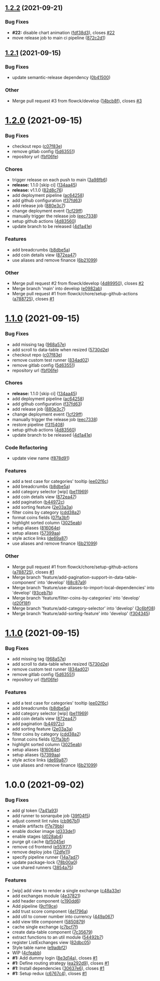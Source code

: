 ## [1.2.2](https://github.com/flowck/coingecko-dashboard-copycat-react/compare/v1.2.1...v1.2.2) (2021-09-21)


### Bug Fixes

* **#22:** disable chart animation ([fdf38d3](https://github.com/flowck/coingecko-dashboard-copycat-react/commit/fdf38d367117cc9419f7cd1b712aa624c43e55d3)), closes [#22](https://github.com/flowck/coingecko-dashboard-copycat-react/issues/22)
* move release job to main ci pipeline ([872c2d1](https://github.com/flowck/coingecko-dashboard-copycat-react/commit/872c2d14b3c6e7cae9bfc43c0af173d5e2517301))

## [1.2.1](https://github.com/flowck/coingecko-dashboard-copycat-react/compare/v1.2.0...v1.2.1) (2021-09-15)

### Bug Fixes

- update semantic-release dependency ([0b41500](https://github.com/flowck/coingecko-dashboard-copycat-react/commit/0b41500d65cd558cdf964bcf9eff3406d07af777))

### Other

- Merge pull request #3 from flowck/develop ([14bcb8f](https://github.com/flowck/coingecko-dashboard-copycat-react/commit/14bcb8f16a5c591f648b9c2c32a9b0b7b277eaf1)), closes [#3](https://github.com/flowck/coingecko-dashboard-copycat-react/issues/3)

# [1.2.0](https://github.com/flowck/coingecko-dashboard-copycat-react/compare/v1.1.0...v1.2.0) (2021-09-15)

### Bug Fixes

- checkout repo ([c07f83e](https://github.com/flowck/coingecko-dashboard-copycat-react/commit/c07f83edc2426ea49fe24f452340812b8059ab2c))
- remove gitlab config ([5d63551](https://github.com/flowck/coingecko-dashboard-copycat-react/commit/5d6355178f755f15deee671ece174cca64b166a9))
- repository url ([fbf06fe](https://github.com/flowck/coingecko-dashboard-copycat-react/commit/fbf06fecf40db7730da676e840ef030350811a9e))

### Chores

- trigger release on each push to main ([3a98fb6](https://github.com/flowck/coingecko-dashboard-copycat-react/commit/3a98fb68ae14a8bf2012491fead22b105adea78e))
- **release:** 1.1.0 [skip ci] ([134aa45](https://github.com/flowck/coingecko-dashboard-copycat-react/commit/134aa458bf1f0cfe395dc8720371fe748b996663))
- **release:** v1.1.0 ([82d8c76](https://github.com/flowck/coingecko-dashboard-copycat-react/commit/82d8c76923d38ca598c94152017776f9ce7fa5db))
- add deployment pipeline ([ac64258](https://github.com/flowck/coingecko-dashboard-copycat-react/commit/ac642586e803ce5e6bf7577ab8297c8cc63d71b3))
- add github configuration ([f37fd63](https://github.com/flowck/coingecko-dashboard-copycat-react/commit/f37fd63a42e4c6f20a12d3a63d44b8d819624b49))
- add release job ([880e3c7](https://github.com/flowck/coingecko-dashboard-copycat-react/commit/880e3c7a32d89c68abafd5a2be4eb2e2a42d67ce))
- change deployment event ([1cf29ff](https://github.com/flowck/coingecko-dashboard-copycat-react/commit/1cf29ffa3b3f2f55cd26c1a42237c75e0bdcd2e4))
- manually trigger the release job ([eec7338](https://github.com/flowck/coingecko-dashboard-copycat-react/commit/eec73380baa433cfa5d84e64df258823a7b46390))
- setup github actions ([4d83560](https://github.com/flowck/coingecko-dashboard-copycat-react/commit/4d83560111a3c85dab8c65dd3532c26ad992808d))
- update branch to be released ([4d1a41e](https://github.com/flowck/coingecko-dashboard-copycat-react/commit/4d1a41e2825d5dd355822a5ced249636bb2d5bdb))

### Features

- add breadcrumbs ([b8dbe5a](https://github.com/flowck/coingecko-dashboard-copycat-react/commit/b8dbe5a3e4151c17b95e499360479b786d560847))
- add coin details view ([872ea47](https://github.com/flowck/coingecko-dashboard-copycat-react/commit/872ea47f85dac2fb12bacbea4ed090255d926625))
- use aliases and remove finance ([6b21099](https://github.com/flowck/coingecko-dashboard-copycat-react/commit/6b21099966f28cef6d1f91d5d7a40e573455be18))

### Other

- Merge pull request #2 from flowck/develop ([4d89950](https://github.com/flowck/coingecko-dashboard-copycat-react/commit/4d89950eb23140d3f04de20efe2980ffcf53ce32)), closes [#2](https://github.com/flowck/coingecko-dashboard-copycat-react/issues/2)
- Merge branch 'main' into develop ([e0982ab](https://github.com/flowck/coingecko-dashboard-copycat-react/commit/e0982abeb6cde88efa4f6f19e182270bf8bc5f5d))
- Merge pull request #1 from flowck/chore/setup-github-actions ([a788725](https://github.com/flowck/coingecko-dashboard-copycat-react/commit/a7887255c7249c747830d219ecc086ec2b7bf6ad)), closes [#1](https://github.com/flowck/coingecko-dashboard-copycat-react/issues/1)

# [1.1.0](https://github.com/flowck/coingecko-dashboard-copycat-react/compare/v1.0.0...v1.1.0) (2021-09-15)

### Bug Fixes

- add missing tag ([968a57e](https://github.com/flowck/coingecko-dashboard-copycat-react/commit/968a57e67b956cb5d27fb8d0ceb8d1ae3711e0a7))
- add scroll to data-table when resized ([5730d2e](https://github.com/flowck/coingecko-dashboard-copycat-react/commit/5730d2ece6e538aca10201aaf1f067eab75d653b))
- checkout repo ([c07f83e](https://github.com/flowck/coingecko-dashboard-copycat-react/commit/c07f83edc2426ea49fe24f452340812b8059ab2c))
- remove custom test runner ([834ad02](https://github.com/flowck/coingecko-dashboard-copycat-react/commit/834ad02d80f1631a1480689b05d7293f0a785b42))
- remove gitlab config ([5d63551](https://github.com/flowck/coingecko-dashboard-copycat-react/commit/5d6355178f755f15deee671ece174cca64b166a9))
- repository url ([fbf06fe](https://github.com/flowck/coingecko-dashboard-copycat-react/commit/fbf06fecf40db7730da676e840ef030350811a9e))

### Chores

- **release:** 1.1.0 [skip ci] ([134aa45](https://github.com/flowck/coingecko-dashboard-copycat-react/commit/134aa458bf1f0cfe395dc8720371fe748b996663))
- add deployment pipeline ([ac64258](https://github.com/flowck/coingecko-dashboard-copycat-react/commit/ac642586e803ce5e6bf7577ab8297c8cc63d71b3))
- add github configuration ([f37fd63](https://github.com/flowck/coingecko-dashboard-copycat-react/commit/f37fd63a42e4c6f20a12d3a63d44b8d819624b49))
- add release job ([880e3c7](https://github.com/flowck/coingecko-dashboard-copycat-react/commit/880e3c7a32d89c68abafd5a2be4eb2e2a42d67ce))
- change deployment event ([1cf29ff](https://github.com/flowck/coingecko-dashboard-copycat-react/commit/1cf29ffa3b3f2f55cd26c1a42237c75e0bdcd2e4))
- manually trigger the release job ([eec7338](https://github.com/flowck/coingecko-dashboard-copycat-react/commit/eec73380baa433cfa5d84e64df258823a7b46390))
- restore pipeline ([f315408](https://github.com/flowck/coingecko-dashboard-copycat-react/commit/f3154085bf5e359fe26bb4140e09dd1b01ab7df1))
- setup github actions ([4d83560](https://github.com/flowck/coingecko-dashboard-copycat-react/commit/4d83560111a3c85dab8c65dd3532c26ad992808d))
- update branch to be released ([4d1a41e](https://github.com/flowck/coingecko-dashboard-copycat-react/commit/4d1a41e2825d5dd355822a5ced249636bb2d5bdb))

### Code Refactoring

- update view name ([f878d91](https://github.com/flowck/coingecko-dashboard-copycat-react/commit/f878d9122331087b4be1a9faeccf6a0158604904))

### Features

- add a test case for categories' tooltip ([ee02f6c](https://github.com/flowck/coingecko-dashboard-copycat-react/commit/ee02f6c44d1e21a71166d9aa04aa6cf3cac5df08))
- add breadcrumbs ([b8dbe5a](https://github.com/flowck/coingecko-dashboard-copycat-react/commit/b8dbe5a3e4151c17b95e499360479b786d560847))
- add category selector [wip] ([be11969](https://github.com/flowck/coingecko-dashboard-copycat-react/commit/be11969c1b57227c0af7fb721ea1faf6267ffb9f))
- add coin details view ([872ea47](https://github.com/flowck/coingecko-dashboard-copycat-react/commit/872ea47f85dac2fb12bacbea4ed090255d926625))
- add pagination ([b44972c](https://github.com/flowck/coingecko-dashboard-copycat-react/commit/b44972ca0e5e821b5086c7a8e160234737cfd508))
- add sorting feature ([2e03a3a](https://github.com/flowck/coingecko-dashboard-copycat-react/commit/2e03a3aa8994bb4dfbb843149e2b504d36052a9e))
- filter coins by category ([cdd38a2](https://github.com/flowck/coingecko-dashboard-copycat-react/commit/cdd38a2bed86f98ff0a38235c284b14a747a13c3))
- format coins fields ([07fa3bf](https://github.com/flowck/coingecko-dashboard-copycat-react/commit/07fa3bfde399fb3c2fb52993cadd24a87b537848))
- highlight sorted column ([3025eab](https://github.com/flowck/coingecko-dashboard-copycat-react/commit/3025eabb029c805221ada5f25f6e8956db7a0611))
- setup aliases ([816064e](https://github.com/flowck/coingecko-dashboard-copycat-react/commit/816064e0dfa8395c879f678d6fc0db4083a1c1db))
- setup aliases ([57399aa](https://github.com/flowck/coingecko-dashboard-copycat-react/commit/57399aac60bd500f8ae0a9f688904ee193a047ab))
- style actice links ([de69a87](https://github.com/flowck/coingecko-dashboard-copycat-react/commit/de69a87bc1f0b24551637e2109b0c492da90bc21))
- use aliases and remove finance ([6b21099](https://github.com/flowck/coingecko-dashboard-copycat-react/commit/6b21099966f28cef6d1f91d5d7a40e573455be18))

### Other

- Merge pull request #1 from flowck/chore/setup-github-actions ([a788725](https://github.com/flowck/coingecko-dashboard-copycat-react/commit/a7887255c7249c747830d219ecc086ec2b7bf6ad)), closes [#1](https://github.com/flowck/coingecko-dashboard-copycat-react/issues/1)
- Merge branch 'feature/add-pagination-support-in-data-table-component' into 'develop' ([68c87a9](https://github.com/flowck/coingecko-dashboard-copycat-react/commit/68c87a927a4245db22f24d7eedc1356877bd3749))
- Merge branch 'feature/use-aliases-to-import-local-dependencies' into 'develop' ([93ceb7b](https://github.com/flowck/coingecko-dashboard-copycat-react/commit/93ceb7b2e943e12a8375f71da699e2257fd09948))
- Merge branch 'feature/filter-coins-by-categories' into 'develop' ([d20f18f](https://github.com/flowck/coingecko-dashboard-copycat-react/commit/d20f18f4b561525e781a7425782cec26cc84d60b))
- Merge branch 'feature/add-category-selector' into 'develop' ([3c6bf08](https://github.com/flowck/coingecko-dashboard-copycat-react/commit/3c6bf08a063b1460cdfa4826815b1c75ed5ede26))
- Merge branch 'feature/add-sorting-feature' into 'develop' ([f304345](https://github.com/flowck/coingecko-dashboard-copycat-react/commit/f3043457c53476a9fe26f0f82059fc7769eb20f4))

# [1.1.0](https://github.com/flowck/coingecko-dashboard-copycat-react/compare/v1.0.0...v1.1.0) (2021-09-15)

### Bug Fixes

- add missing tag ([968a57e](https://github.com/flowck/coingecko-dashboard-copycat-react/commit/968a57e67b956cb5d27fb8d0ceb8d1ae3711e0a7))
- add scroll to data-table when resized ([5730d2e](https://github.com/flowck/coingecko-dashboard-copycat-react/commit/5730d2ece6e538aca10201aaf1f067eab75d653b))
- remove custom test runner ([834ad02](https://github.com/flowck/coingecko-dashboard-copycat-react/commit/834ad02d80f1631a1480689b05d7293f0a785b42))
- remove gitlab config ([5d63551](https://github.com/flowck/coingecko-dashboard-copycat-react/commit/5d6355178f755f15deee671ece174cca64b166a9))
- repository url ([fbf06fe](https://github.com/flowck/coingecko-dashboard-copycat-react/commit/fbf06fecf40db7730da676e840ef030350811a9e))

### Features

- add a test case for categories' tooltip ([ee02f6c](https://github.com/flowck/coingecko-dashboard-copycat-react/commit/ee02f6c44d1e21a71166d9aa04aa6cf3cac5df08))
- add breadcrumbs ([b8dbe5a](https://github.com/flowck/coingecko-dashboard-copycat-react/commit/b8dbe5a3e4151c17b95e499360479b786d560847))
- add category selector [wip] ([be11969](https://github.com/flowck/coingecko-dashboard-copycat-react/commit/be11969c1b57227c0af7fb721ea1faf6267ffb9f))
- add coin details view ([872ea47](https://github.com/flowck/coingecko-dashboard-copycat-react/commit/872ea47f85dac2fb12bacbea4ed090255d926625))
- add pagination ([b44972c](https://github.com/flowck/coingecko-dashboard-copycat-react/commit/b44972ca0e5e821b5086c7a8e160234737cfd508))
- add sorting feature ([2e03a3a](https://github.com/flowck/coingecko-dashboard-copycat-react/commit/2e03a3aa8994bb4dfbb843149e2b504d36052a9e))
- filter coins by category ([cdd38a2](https://github.com/flowck/coingecko-dashboard-copycat-react/commit/cdd38a2bed86f98ff0a38235c284b14a747a13c3))
- format coins fields ([07fa3bf](https://github.com/flowck/coingecko-dashboard-copycat-react/commit/07fa3bfde399fb3c2fb52993cadd24a87b537848))
- highlight sorted column ([3025eab](https://github.com/flowck/coingecko-dashboard-copycat-react/commit/3025eabb029c805221ada5f25f6e8956db7a0611))
- setup aliases ([816064e](https://github.com/flowck/coingecko-dashboard-copycat-react/commit/816064e0dfa8395c879f678d6fc0db4083a1c1db))
- setup aliases ([57399aa](https://github.com/flowck/coingecko-dashboard-copycat-react/commit/57399aac60bd500f8ae0a9f688904ee193a047ab))
- style actice links ([de69a87](https://github.com/flowck/coingecko-dashboard-copycat-react/commit/de69a87bc1f0b24551637e2109b0c492da90bc21))
- use aliases and remove finance ([6b21099](https://github.com/flowck/coingecko-dashboard-copycat-react/commit/6b21099966f28cef6d1f91d5d7a40e573455be18))

# 1.0.0 (2021-09-02)

### Bug Fixes

- add gl token ([7a41a93](https://gitlab.com/firmino.changani/coingecko-dashboard-copycat-react/commit/7a41a93e5960642e5cf91e062fdb947b3090466a))
- add runner to sonarqube job ([39f04f5](https://gitlab.com/firmino.changani/coingecko-dashboard-copycat-react/commit/39f04f55cf74199aa1f8ed786985ae1a715e3cd1))
- adjust commit lint rules ([cb967b1](https://gitlab.com/firmino.changani/coingecko-dashboard-copycat-react/commit/cb967b14b2c4b96945bba1890e632a4349fc646d))
- enable artifacts ([f7e79bb](https://gitlab.com/firmino.changani/coingecko-dashboard-copycat-react/commit/f7e79bba51f46e5b3708420126f34698d8a6d2c2))
- enable docker image ([d333de1](https://gitlab.com/firmino.changani/coingecko-dashboard-copycat-react/commit/d333de131d1beff4d0a9db28de323cde6bb18ca9))
- enable stages ([d028ab4](https://gitlab.com/firmino.changani/coingecko-dashboard-copycat-react/commit/d028ab42c14856cf22959e65d0fd6a85bc319476))
- purge git cache ([bf5045e](https://gitlab.com/firmino.changani/coingecko-dashboard-copycat-react/commit/bf5045e75d2af6b5d4b8dfd7ceb2944ab0af8539))
- remove cd frontend ([e551f77](https://gitlab.com/firmino.changani/coingecko-dashboard-copycat-react/commit/e551f773963924429705e97f2dea90e90be34a54))
- remove deploy jobs ([12dfe11](https://gitlab.com/firmino.changani/coingecko-dashboard-copycat-react/commit/12dfe11644037fecd037bcb85d0b7594415b6416))
- specify pipeline runner ([14a7ad7](https://gitlab.com/firmino.changani/coingecko-dashboard-copycat-react/commit/14a7ad7e13e7ec2ad72297716ab5c3f35abdaaa5))
- update package-lock ([78b00a0](https://gitlab.com/firmino.changani/coingecko-dashboard-copycat-react/commit/78b00a0c17a8f09d194b2fa361afbe883e4fffaa))
- use shared runners ([3854a75](https://gitlab.com/firmino.changani/coingecko-dashboard-copycat-react/commit/3854a7508c1b9f4072baae1d0d6b20d2cf4d1ee9))

### Features

- [wip] add view to render a single exchange ([c48a33e](https://gitlab.com/firmino.changani/coingecko-dashboard-copycat-react/commit/c48a33ef63a778a26e9bfac4265a0b4093e6dafe))
- add exchanges module ([4e37821](https://gitlab.com/firmino.changani/coingecko-dashboard-copycat-react/commit/4e37821b4ad3106d75c7c7c70b8dc26f3ea1c43b))
- add header component ([c190dd6](https://gitlab.com/firmino.changani/coingecko-dashboard-copycat-react/commit/c190dd6b3e57e3ea7ef2788f1ba5329fdef9beed))
- Add pipeline ([9cf19ce](https://gitlab.com/firmino.changani/coingecko-dashboard-copycat-react/commit/9cf19ce5dae881b9c3dbc5c3df8ea634b33ad2a1))
- add trust score component ([4e1796a](https://gitlab.com/firmino.changani/coingecko-dashboard-copycat-react/commit/4e1796a1c2e53480c768f47d61bfcf0c994c0602))
- add util to conver number into currency ([449a067](https://gitlab.com/firmino.changani/coingecko-dashboard-copycat-react/commit/449a0679acd7065b672b4be2e104f039c5bbeac7))
- add view title component ([5850879](https://gitlab.com/firmino.changani/coingecko-dashboard-copycat-react/commit/58508798655a4c48eed3061b8f856fa9b1d38040))
- cache single exchange ([c7bcf7f](https://gitlab.com/firmino.changani/coingecko-dashboard-copycat-react/commit/c7bcf7f24785ca34360ec156603b36c676837f26))
- create data-table component ([7c35679](https://gitlab.com/firmino.changani/coingecko-dashboard-copycat-react/commit/7c35679c329e47090ee2f1228305792ac8b4f93d))
- extract functions to an util module ([54492b7](https://gitlab.com/firmino.changani/coingecko-dashboard-copycat-react/commit/54492b7aa0051e4d0599889447e44614873c06d0))
- register ListExchanges view ([82dbc05](https://gitlab.com/firmino.changani/coingecko-dashboard-copycat-react/commit/82dbc058d1167076bc27f98af850a28591727d06))
- Style table name ([e9adbf2](https://gitlab.com/firmino.changani/coingecko-dashboard-copycat-react/commit/e9adbf2e1cd7ad3f04e623dbd9d6af7b8309e7be))
- WIP ([4cfeabb](https://gitlab.com/firmino.changani/coingecko-dashboard-copycat-react/commit/4cfeabbd7a4b50f8fe0ca0a4a9c44bac3207efaf))
- **#1:** Add dummy login ([8e3d14a](https://gitlab.com/firmino.changani/coingecko-dashboard-copycat-react/commit/8e3d14acbd903a97c0a725762c3b5f1100b2d6e8)), closes [#1](https://gitlab.com/firmino.changani/coingecko-dashboard-copycat-react/issues/1)
- **#1:** Define routing strategy ([ea292d9](https://gitlab.com/firmino.changani/coingecko-dashboard-copycat-react/commit/ea292d910f9b0e11d327c262e283c90c458aeea0)), closes [#1](https://gitlab.com/firmino.changani/coingecko-dashboard-copycat-react/issues/1)
- **#1:** Install dependencies ([30637e6](https://gitlab.com/firmino.changani/coingecko-dashboard-copycat-react/commit/30637e60da6c608d02c5820cf6701ced089a2ccb)), closes [#1](https://gitlab.com/firmino.changani/coingecko-dashboard-copycat-react/issues/1)
- **#1:** Setup redux ([c6767c4](https://gitlab.com/firmino.changani/coingecko-dashboard-copycat-react/commit/c6767c414a2bfda70e6faefb3ccda667d7c237b5)), closes [#1](https://gitlab.com/firmino.changani/coingecko-dashboard-copycat-react/issues/1)
